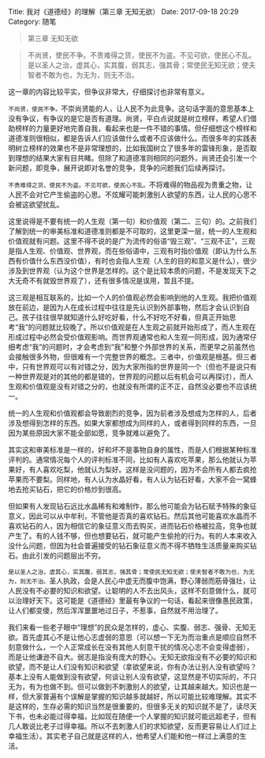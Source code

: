 Title: 我对《道德经》的理解（第三章 无知无欲）
Date: 2017-09-18 20:29
Category: 随笔

> 第三章 无知无欲

> 不尚贤，使民不争。不贵难得之货，使民不为盗。不见可欲，使民心不乱。
> 是以圣人之治，虚其心，实其腹，弱其志，强其骨；常使民无知无欲；使夫智者不敢为也，为无为，则无不治。

这一章的内容比较平实，但争议非常大，仔细探讨也非常有意义。

`不尚贤，使民不争。`不崇尚贤能的人，让人民不为此竞争。这句话字面的意思基本上没有争议，有争议的是它是否有道理。尚贤，平白点说就是树立榜样，希望人们借助榜样的力量更好地完善自我，看起来也是一件不错的事情。但仔细想这个榜样和道德准则很相似，都是告诉人们应该做什么或者不应该做什么。而很多年的实践表明树立榜样的效果也不是非常理想的，比如我国树立了很多年的雷锋形象，是否取到理想的结果大家有目共睹。但除了和道德准则相同的问题外，尚贤还会引发一个新问题，即竞争，展开说即对名誉的竞争，竞争的问题我们后续再探讨。

`不贵难得之货，使民不为盗。不见可欲，使民心不乱。`不将难得的物品视为贵重之物，让人民不会对它产生偷盗的心思。不炫耀可能刺激别人欲望的东西，让人民的心思不会被这欲望扰乱。

这里说得是不要有统一的人生观（第一句）和价值观（第二、三句）的。之前我们了解到统一的审美标准和道德准则都是不可取的，这里更深一层，统一的人生观和价值观就有问题。这里不得不说的是广为流传的俗语“毁三观”、“三观不正”，三观是指人生观、价值观、世界观，而在些俗语中，三观有时指价值观（即认为什么东西有价值什么东西没价值），有时也会指人生观（人生的目的和意义是什么），很少涉及到世界观（认为这个世界是怎样的。这个是比较本质的问题，不是发现天下之大无奇不有就毁世界观了），还有很多情况是误用，暂且不提。

这三观是相互联系的，比如一个人的价值观必然会影响到他的人生观。我把价值观放在前边，是因为人在成长过程中往往是先认识到外部事物，然后才会认识到自己。孩子往往很早就知道什么好吃好看，什么不好吃不好看，但真正开始思考“我”的问题就比较晚了。所以价值观是在人生观之前就开始形成了，而人生观在形成过程中必然会受价值观影响。而世界观通常也和人生观一同形成，因为通常仔细考虑“我”的问题时，才会考虑到“我”和整个外部世界的关系，而更早之前虽然也会接触很多外物，但很难有一个完整世界的概念。三者中，价值观是根基。但三者中，只有世界观可以有对错之分，因为大家所指的世界是同一个（但也不是说只有一种世界观是对的其他的都是错的，世界观的问题以后有机会可以再探讨），而人生观和价值观是没有对错之分的，也就没有所谓的正不正，自然没必要也不应该统一。

统一的人生观和价值观都会导致剧烈的竞争，因为前者涉及想成为怎样的人，后者涉及想得到怎样的东西。如果大家都想成为同样的人，或者得到同样的东西，一旦因为某些原因大家不能全部如愿，竞争就难以避免了。

其实这和审美标准是一样的，好和坏不是事物自身的属性，而是人们根据某种标准评判的。通常情况每个人的评判标准不同，比如有人喜欢吃苹果，那么他就认为苹果好，有人喜欢吃梨，他就认为梨好。这样是没问题的，因为不会所有人都去疯抢苹果而不要梨。同样地，有人认为水晶好看，有人认为钻石好看，大家不会一窝蜂地去抢买钻石，把它的价格炒到很高。

但如果有人发现钻石远比水晶稀有和难制作，那么他可能会为钻石赋予特殊的象征意义，因此可以从中牟利，不管他是否真的喜欢钻石。然后其他可能喜欢水晶而不喜欢钻石的人，因为相信它的象征意义而去购买，进而钻石价格被拉高，竞争也就产生了。有的人钱不够，但也想要钻石，就可能产生偷抢的行为。有的人本来收入没什么问题，但因为社会普遍接受的钻石象征意义而不得不牺牲生活质量来购买钻石。由此引发的问题层出不穷。

`是以圣人之治，虚其心，实其腹，弱其志，强其骨；常使民无知无欲；使夫智者不敢为也，为无为，则无不治。`圣人执政，会是人民心中虚无而腹中饱满，野心薄弱而筋骨强壮，让人民没有不必要的知识和欲望。让聪明的人不去出风头，这样不刻意做什么，就可以治理好天下。这可能是《道德经》里最有争议的一句话，看起来很像愚民政策，让人们都变傻，然后浑浑噩噩地过日子，不惹事，自然就不用治理了。

我们来看一些老子眼中“理想”的民众是怎样的，虚心、实腹、弱志、强骨、无知无欲。首先虚其心不是让他心志虚弱的意思（可以想一下无为而治重点是顺应自然不刻意做什么，一个人正常成长在没有其他人刻意干扰的情况心志不会变得虚弱），而是让他谦逊不自大。弱志是指没有庞大的野心。无知无欲指没有不必要的知识和欲望，而不是让人们没有知识和欲望（拿欲望来说，你有办法让别人没有欲望吗？基本上没有人能做到没有欲望，何谈让别人没有欲望，这显然是不切实际的，不只无为，有为也做不到。但可以做到不刺激别人的欲望，让其越来越大。知识也是一样，但大家普遍有个误解是掌握的知识越多就越好，所以可能比较难理解。其实不是这样的，生存必需的知识当然是很重要的，但很多无关的知识就不是了，读尽天下书，也未必能过得幸福，比如现在随便一个人掌握的知识就可能远超老子，但有几人敢说比老子过得幸福。所以不去刺激人们的求知欲望，反而更容易让人们过上幸福生活）。其实老子自己就是这样的人，他希望人们能和他一样过上满意的生活。
